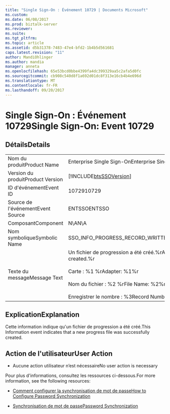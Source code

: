 ```yaml
---
title: "Single Sign-On : Événement 10729 | Documents Microsoft"
ms.custom: 
ms.date: 06/08/2017
ms.prod: biztalk-server
ms.reviewer: 
ms.suite: 
ms.tgt_pltfrm: 
ms.topic: article
ms.assetid: d5b31378-7483-47e4-bfd2-1b4b5d561681
caps.latest.revision: "11"
author: MandiOhlinger
ms.author: mandia
manager: anneta
ms.openlocfilehash: 65e53bcd0bbe4399fa4dc399329aa5c2afa5d0fc
ms.sourcegitcommit: cb908c540d8f1a692d01dc8f313e16cb4b4e696d
ms.translationtype: MT
ms.contentlocale: fr-FR
ms.lasthandoff: 09/20/2017
---
```

# <a name="single-sign-on-event-10729"></a><span data-ttu-id="88f9a-102">Single Sign-On : Événement 10729</span><span class="sxs-lookup"><span data-stu-id="88f9a-102">Single Sign-On: Event 10729</span></span>
## <a name="details"></a><span data-ttu-id="88f9a-103">Détails</span><span class="sxs-lookup"><span data-stu-id="88f9a-103">Details</span></span>  
  
|||  
|-|-|  
|<span data-ttu-id="88f9a-104">Nom du produit</span><span class="sxs-lookup"><span data-stu-id="88f9a-104">Product Name</span></span>|<span data-ttu-id="88f9a-105">Enterprise Single Sign-On</span><span class="sxs-lookup"><span data-stu-id="88f9a-105">Enterprise Single Sign-On</span></span>|  
|<span data-ttu-id="88f9a-106">Version du produit</span><span class="sxs-lookup"><span data-stu-id="88f9a-106">Product Version</span></span>|[!INCLUDE[btsSSOVersion](../includes/btsssoversion-md.md)]|  
|<span data-ttu-id="88f9a-107">ID d'événement</span><span class="sxs-lookup"><span data-stu-id="88f9a-107">Event ID</span></span>|<span data-ttu-id="88f9a-108">10729</span><span class="sxs-lookup"><span data-stu-id="88f9a-108">10729</span></span>|  
|<span data-ttu-id="88f9a-109">Source de l'événement</span><span class="sxs-lookup"><span data-stu-id="88f9a-109">Event Source</span></span>|<span data-ttu-id="88f9a-110">ENTSSO</span><span class="sxs-lookup"><span data-stu-id="88f9a-110">ENTSSO</span></span>|  
|<span data-ttu-id="88f9a-111">Composant</span><span class="sxs-lookup"><span data-stu-id="88f9a-111">Component</span></span>|<span data-ttu-id="88f9a-112">N\A</span><span class="sxs-lookup"><span data-stu-id="88f9a-112">N\A</span></span>|  
|<span data-ttu-id="88f9a-113">Nom symbolique</span><span class="sxs-lookup"><span data-stu-id="88f9a-113">Symbolic Name</span></span>|<span data-ttu-id="88f9a-114">SSO_INFO_PROGRESS_RECORD_WRITTEN</span><span class="sxs-lookup"><span data-stu-id="88f9a-114">SSO_INFO_PROGRESS_RECORD_WRITTEN</span></span>|  
|<span data-ttu-id="88f9a-115">Texte du message</span><span class="sxs-lookup"><span data-stu-id="88f9a-115">Message Text</span></span>|<span data-ttu-id="88f9a-116">Un fichier de progression a été créé.%r</span><span class="sxs-lookup"><span data-stu-id="88f9a-116">A new progress file was successfully created.%r</span></span><br /><br /> <span data-ttu-id="88f9a-117">Carte : %1 %r</span><span class="sxs-lookup"><span data-stu-id="88f9a-117">Adapter: %1%r</span></span><br /><br /> <span data-ttu-id="88f9a-118">Nom du fichier : %2 %r</span><span class="sxs-lookup"><span data-stu-id="88f9a-118">File Name: %2%r</span></span><br /><br /> <span data-ttu-id="88f9a-119">Enregistrer le nombre : %3</span><span class="sxs-lookup"><span data-stu-id="88f9a-119">Record Number: %3</span></span>|  
  
## <a name="explanation"></a><span data-ttu-id="88f9a-120">Explication</span><span class="sxs-lookup"><span data-stu-id="88f9a-120">Explanation</span></span>  
 <span data-ttu-id="88f9a-121">Cette information indique qu'un fichier de progression a été créé.</span><span class="sxs-lookup"><span data-stu-id="88f9a-121">This Information event indicates that a new progress file was successfully created.</span></span>  
  
## <a name="user-action"></a><span data-ttu-id="88f9a-122">Action de l'utilisateur</span><span class="sxs-lookup"><span data-stu-id="88f9a-122">User Action</span></span>  
  
-   <span data-ttu-id="88f9a-123">Aucune action utilisateur n’est nécessaire</span><span class="sxs-lookup"><span data-stu-id="88f9a-123">No user action is necessary</span></span>  
  
 <span data-ttu-id="88f9a-124">Pour plus d'informations, consultez les ressources ci-dessous.</span><span class="sxs-lookup"><span data-stu-id="88f9a-124">For more information, see the following resources:</span></span>  
  
-   [<span data-ttu-id="88f9a-125">Comment configurer la synchronisation de mot de passe</span><span class="sxs-lookup"><span data-stu-id="88f9a-125">How to Configure Password Synchronization</span></span>](../core/how-to-configure-password-synchronization.md)  
  
-   [<span data-ttu-id="88f9a-126">Synchronisation de mot de passe</span><span class="sxs-lookup"><span data-stu-id="88f9a-126">Password Synchronization</span></span>](../core/password-synchronization2.md)